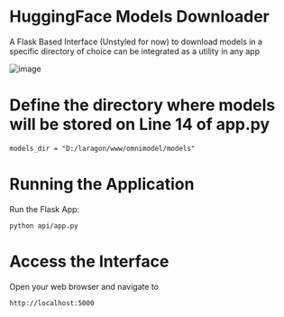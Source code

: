 # HuggingFace Models Downloader
A Flask Based Interface (Unstyled for now) to download models in a specific directory of choice can be integrated as a utility in any app

![image](https://github.com/LebToki/HuggingFace-Models-Downloader/assets/957618/13baeefe-0a38-47fb-8e41-d5a7de6115f2)


# Define the directory where models will be stored on Line 14 of app.py
```[sh]
models_dir = "D:/laragon/www/omnimodel/models"
```

# Running the Application
Run the Flask App:

```[sh]
python api/app.py
```

# Access the Interface 
Open your web browser and navigate to 

```[sh]
http://localhost:5000
```
